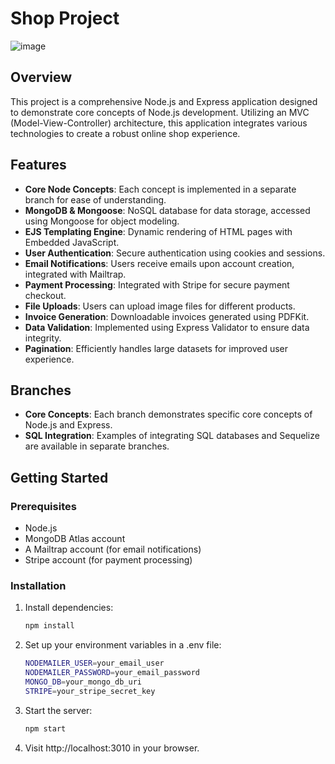 # Shop Project

![image](https://github.com/user-attachments/assets/8669c4ad-1d44-4a7e-8d40-fb2d6a96f9b5)

## Overview

This project is a comprehensive Node.js and Express application designed to demonstrate core concepts of Node.js development. Utilizing an MVC (Model-View-Controller) architecture, this application integrates various technologies to create a robust online shop experience.

## Features

- **Core Node Concepts**: Each concept is implemented in a separate branch for ease of understanding.
- **MongoDB & Mongoose**: NoSQL database for data storage, accessed using Mongoose for object modeling.
- **EJS Templating Engine**: Dynamic rendering of HTML pages with Embedded JavaScript.
- **User Authentication**: Secure authentication using cookies and sessions.
- **Email Notifications**: Users receive emails upon account creation, integrated with Mailtrap.
- **Payment Processing**: Integrated with Stripe for secure payment checkout.
- **File Uploads**: Users can upload image files for different products.
- **Invoice Generation**: Downloadable invoices generated using PDFKit.
- **Data Validation**: Implemented using Express Validator to ensure data integrity.
- **Pagination**: Efficiently handles large datasets for improved user experience.

## Branches

- **Core Concepts**: Each branch demonstrates specific core concepts of Node.js and Express.
- **SQL Integration**: Examples of integrating SQL databases and Sequelize are available in separate branches.

## Getting Started

### Prerequisites

- Node.js
- MongoDB Atlas account
- A Mailtrap account (for email notifications)
- Stripe account (for payment processing)

### Installation

1. Install dependencies:
   ```bash
   npm install
2. Set up your environment variables in a .env file:
   ```bash
   NODEMAILER_USER=your_email_user
   NODEMAILER_PASSWORD=your_email_password
   MONGO_DB=your_mongo_db_uri
   STRIPE=your_stripe_secret_key
3. Start the server:
   ```bash
   npm start
4. Visit http://localhost:3010 in your browser.
